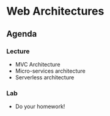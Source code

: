 # Web Architectures

## Agenda

### Lecture

* MVC Architecture
* Micro-services architecture
* Serverless architecture

### Lab

* Do your homework!
